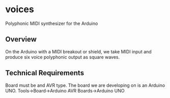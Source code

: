 # voices
Polyphonic MIDI synthesizer for the Arduino

## Overview

On the Arduino with a MIDI breakout or shield, we take MIDI input and
produce six voice polyphonic output as square waves.

## Technical Requirements

Board must be and AVR type.  The board we are developing on is an Arduino UNO.
Tools->Board->Arduino AVR Boards->Arduino UNO

